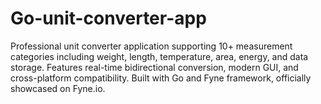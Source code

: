 # Go-unit-converter-app
Professional unit converter application supporting 10+ measurement categories including weight, length, temperature, area, energy, and data storage. Features real-time bidirectional conversion, modern GUI, and cross-platform compatibility. Built with Go and Fyne framework, officially showcased on Fyne.io.
